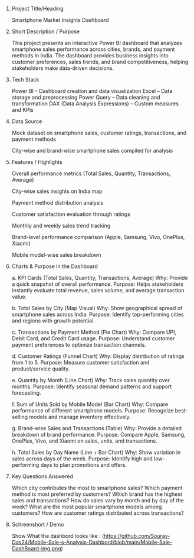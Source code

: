 1. Project Title/Heading
   
   Smartphone Market Insights Dashboard

3. Short Description / Purpose
   
   This project presents an interactive Power BI dashboard that analyzes smartphone sales performance across cities, brands, and payment methods in India. The dashboard provides business insights into customer       preferences, sales trends, and brand competitiveness, helping stakeholders make data-driven decisions.

5. Tech Stack
   
   Power BI – Dashboard creation and data visualization
   Excel – Data storage and preprocessing
   Power Query – Data cleaning and transformation
   DAX (Data Analysis Expressions) – Custom measures and KPIs

7. Data Source
   
     Mock dataset on smartphone sales, customer ratings, transactions, and payment methods
   
      City-wise and brand-wise smartphone sales compiled for analysis
  
9. Features / Highlights
    
    Overall performance metrics (Total Sales, Quantity, Transactions, Average)
   
    City-wise sales insights on India map
   
    Payment method distribution analysis
   
    Customer satisfaction evaluation through ratings
   
    Monthly and weekly sales trend tracking
   
    Brand-level performance comparison (Apple, Samsung, Vivo, OnePlus, Xiaomi)
   
    Mobile model-wise sales breakdown

11. Charts & Purpose in the Dashboard
   
    a. KPI Cards (Total Sales, Quantity, Transactions, Average)
    Why: Provide a quick snapshot of overall performance.
    Purpose: Helps stakeholders instantly evaluate total revenue, sales volume, and average transaction value.

    b. Total Sales by City (Map Visual)
    Why: Show geographical spread of smartphone sales across India.
    Purpose: Identify top-performing cities and regions with growth potential.

    c. Transactions by Payment Method (Pie Chart)
    Why: Compare UPI, Debit Card, and Credit Card usage.
    Purpose: Understand customer payment preferences to optimize transaction channels.

    d. Customer Ratings (Funnel Chart)
    Why: Display distribution of ratings from 1 to 5.
    Purpose: Measure customer satisfaction and product/service quality.

    e. Quantity by Month (Line Chart)
    Why: Track sales quantity over months.
    Purpose: Identify seasonal demand patterns and support forecasting.

    f. Sum of Units Sold by Mobile Model (Bar Chart)
    Why: Compare performance of different smartphone models.
    Purpose: Recognize best-selling models and manage inventory effectively.

    g. Brand-wise Sales and Transactions (Table)
    Why: Provide a detailed breakdown of brand performance.
    Purpose: Compare Apple, Samsung, OnePlus, Vivo, and Xiaomi on sales, units, and transactions.

    h. Total Sales by Day Name (Line + Bar Chart)
    Why: Show variation in sales across days of the week.
    Purpose: Identify high and low-performing days to plan promotions and offers.

7. Key Questions Answered
   
    Which city contributes the most to smartphone sales?
    Which payment method is most preferred by customers?
    Which brand has the highest sales and transactions?
    How do sales vary by month and by day of the week?
    What are the most popular smartphone models among customers?
    How are customer ratings distributed across transactions?

9. Schreenshort / Demo
    
    Show What the dashbord looks like : (https://github.com/Sourav-Das24/Mobile-Sale-s-Analysis-Dashbord/blob/main/Mobile-Sale-DashBoard-img.png)
